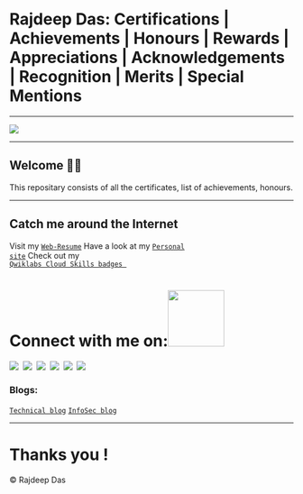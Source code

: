 # Rajdeep Das: Certifications | Achievements | Honours | Rewards | Appreciations | Acknowledgements | Recognition | Merits | Special Mentions

--------------------------------------------------------------------------------------------------------------------------------------------------------------------
<img src="https://github.com/Rajspeaks/Rajdeep_Das_Certifications_Achievements/blob/main/Header-Certification.jpg"> 

-------------------------------------------------------------------------------------------------------------------------------------------------------------------

<h2> Welcome 👨‍💻 </h2>

This repositary consists of all the certificates, list of achievements, honours.
 
----------------------------------------------------------------------------------------

<h2> Catch me around the Internet </h2>

Visit my <code><a href="https://rajdeepdascv.netlify.app">Web-Resume</a></code>
Have a look at my <code><a href="https://rajspeaks.github.io">Personal site</a></code>
Check out my <code><a href="https://google.qwiklabs.com/public_profiles/54c0dd8b-b06d-4c21-8aaf-512d8e22704e"> Qwiklabs Cloud Skills badges </a></code>

# Connect with me on:<img src='https://raw.githubusercontent.com/ShahriarShafin/ShahriarShafin/main/Assets/handshake.gif' width="100px"> 

<code><a href="https://twitter.com/itsrajdeepdas"><img src="https://img.shields.io/badge/Twitter-1DA1F2?style=for-the-badge&logo=twitter&logoColor=white"></a></code>&nbsp;
<code><a href="https://linkedin.com/in/itsrajdeepdas"><img src="https://img.shields.io/badge/LinkedIn-0077B5?style=for-the-badge&logo=linkedin&logoColor=white"></a></code>&nbsp;
<code><a href="https://gitlab.com/Rajspeaks"><img src="https://img.shields.io/badge/GitLab-330F63?style=for-the-badge&logo=gitlab&logoColor=white"></a></code>&nbsp;
<code><a href="https://www.youtube.com/channel/UCSYftgkB9hzEW4haNCCs0jw"><img src="https://img.shields.io/badge/YouTube-FF0000?style=for-the-badge&logo=youtube&logoColor=white"></a></code>&nbsp;
<code><a href="https://medium.com/@iamrajdeep"><img src="https://img.shields.io/badge/Medium-12100E?style=for-the-badge&logo=medium&logoColor=white"></a></code>&nbsp;
<code><a href="https://iamrajdeep.wordpress.com"><img src="https://img.shields.io/badge/Wordpress-21759B?style=for-the-badge&logo=wordpress&logoColor=white"></a></code>&nbsp;

<h3>Blogs:</h3>
<code><a href="https://thetechlearner.wordpress.com">Technical blog</a></code>
<code><a href="https://hackitalki.home.blog">InfoSec blog</a></code>

---------------------------------------------------------------------------------------------------------------------------

# Thanks you !

&copy; Rajdeep Das
